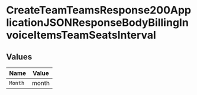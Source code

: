 # CreateTeamTeamsResponse200ApplicationJSONResponseBodyBillingInvoiceItemsTeamSeatsInterval


## Values

| Name    | Value   |
| ------- | ------- |
| `Month` | month   |